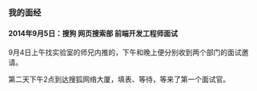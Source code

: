 
### 我的面经


#### 2014年9月5日：搜狗 网页搜索部 前端开发工程师面试

9月4日上午找实验室的师兄内推的，下午和晚上便分别收到两个部门的面试邀请。

第二天下午2点到达搜狐网络大厦，填表、等待，等来了第一个面试官。